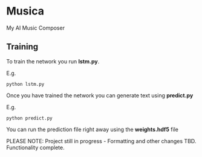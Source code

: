 # Musica

My AI Music Composer

## Training

To train the network you run **lstm.py**.

E.g.

```
python lstm.py
```

Once you have trained the network you can generate text using **predict.py**

E.g.

```
python predict.py
```

You can run the prediction file right away using the **weights.hdf5** file

PLEASE NOTE: Project still in progress - Formatting and other changes TBD. Functionality complete.
